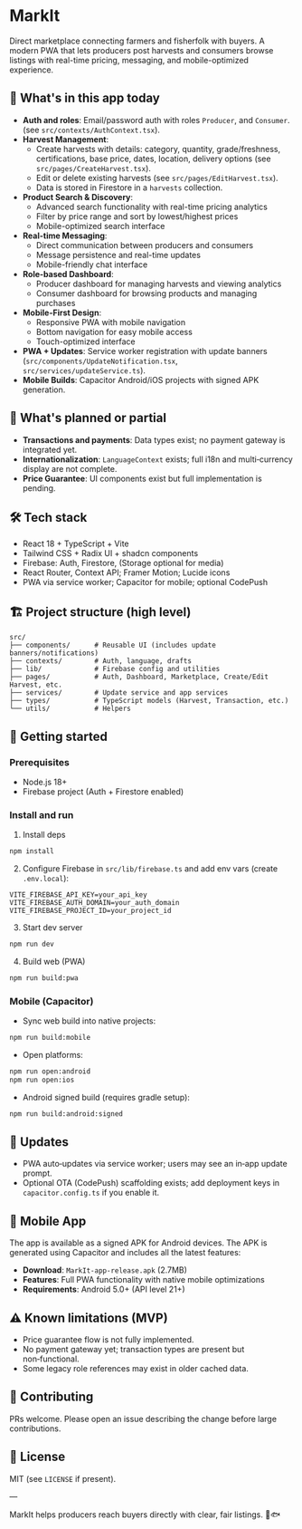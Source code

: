 # MarkIt

Direct marketplace connecting farmers and fisherfolk with buyers. A modern PWA that lets producers post harvests and consumers browse listings with real-time pricing, messaging, and mobile-optimized experience.

## 🌾 What's in this app today

- **Auth and roles**: Email/password auth with roles `Producer`, and `Consumer`. (see `src/contexts/AuthContext.tsx`).
- **Harvest Management**:
  - Create harvests with details: category, quantity, grade/freshness, certifications, base price, dates, location, delivery options (see `src/pages/CreateHarvest.tsx`).
  - Edit or delete existing harvests (see `src/pages/EditHarvest.tsx`).
  - Data is stored in Firestore in a `harvests` collection.
- **Product Search & Discovery**: 
  - Advanced search functionality with real-time pricing analytics
  - Filter by price range and sort by lowest/highest prices
  - Mobile-optimized search interface
- **Real-time Messaging**: 
  - Direct communication between producers and consumers
  - Message persistence and real-time updates
  - Mobile-friendly chat interface
- **Role-based Dashboard**: 
  - Producer dashboard for managing harvests and viewing analytics
  - Consumer dashboard for browsing products and managing purchases
- **Mobile-First Design**: 
  - Responsive PWA with mobile navigation
  - Bottom navigation for easy mobile access
  - Touch-optimized interface
- **PWA + Updates**: Service worker registration with update banners (`src/components/UpdateNotification.tsx`, `src/services/updateService.ts`).
- **Mobile Builds**: Capacitor Android/iOS projects with signed APK generation.

## 🧭 What's planned or partial
- **Transactions and payments**: Data types exist; no payment gateway is integrated yet.
- **Internationalization**: `LanguageContext` exists; full i18n and multi‑currency display are not complete.
- **Price Guarantee**: UI components exist but full implementation is pending.

## 🛠️ Tech stack

- React 18 + TypeScript + Vite
- Tailwind CSS + Radix UI + shadcn components
- Firebase: Auth, Firestore, (Storage optional for media)
- React Router, Context API; Framer Motion; Lucide icons
- PWA via service worker; Capacitor for mobile; optional CodePush

## 🏗️ Project structure (high level)

```
src/
├── components/      # Reusable UI (includes update banners/notifications)
├── contexts/        # Auth, language, drafts
├── lib/             # Firebase config and utilities
├── pages/           # Auth, Dashboard, Marketplace, Create/Edit Harvest, etc.
├── services/        # Update service and app services
├── types/           # TypeScript models (Harvest, Transaction, etc.)
└── utils/           # Helpers
```

## 🚀 Getting started

### Prerequisites
- Node.js 18+
- Firebase project (Auth + Firestore enabled)

### Install and run
1) Install deps
```bash
npm install
```
2) Configure Firebase in `src/lib/firebase.ts` and add env vars (create `.env.local`):
```env
VITE_FIREBASE_API_KEY=your_api_key
VITE_FIREBASE_AUTH_DOMAIN=your_auth_domain
VITE_FIREBASE_PROJECT_ID=your_project_id
```
3) Start dev server
```bash
npm run dev
```
4) Build web (PWA)
```bash
npm run build:pwa
```

### Mobile (Capacitor)
- Sync web build into native projects:
```bash
npm run build:mobile
```
- Open platforms:
```bash
npm run open:android
npm run open:ios
```
- Android signed build (requires gradle setup):
```bash
npm run build:android:signed
```

## 🔄 Updates
- PWA auto‑updates via service worker; users may see an in‑app update prompt.
- Optional OTA (CodePush) scaffolding exists; add deployment keys in `capacitor.config.ts` if you enable it.

## 📱 Mobile App

The app is available as a signed APK for Android devices. The APK is generated using Capacitor and includes all the latest features:

- **Download**: `MarkIt-app-release.apk` (2.7MB)
- **Features**: Full PWA functionality with native mobile optimizations
- **Requirements**: Android 5.0+ (API level 21+)

## ⚠️ Known limitations (MVP)
- Price guarantee flow is not fully implemented.
- No payment gateway yet; transaction types are present but non‑functional.
- Some legacy role references may exist in older cached data.

## 🤝 Contributing
PRs welcome. Please open an issue describing the change before large contributions.

## 📄 License
MIT (see `LICENSE` if present).

—

MarkIt helps producers reach buyers directly with clear, fair listings. 🌾🐟
